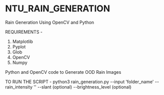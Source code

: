 # NTU_RAIN_GENERATION
Rain Generation Using OpenCV and Python

REQUIREMENTS - 
1. Matplotlib
2. Pyplot
3. Glob
4. OpenCV
5. Numpy

Python and OpenCV code to Generate OOD Rain Images

TO RUN THE SCRIPT - 
python3 rain_generation.py --input 'folder_name' --rain_intensity '' --slant (optional) --brightness_level (optional)
